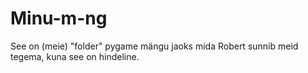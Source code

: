 # Minu-m-ng
See on (meie) "folder" pygame mängu jaoks mida Robert sunnib meid tegema, kuna see on hindeline.
